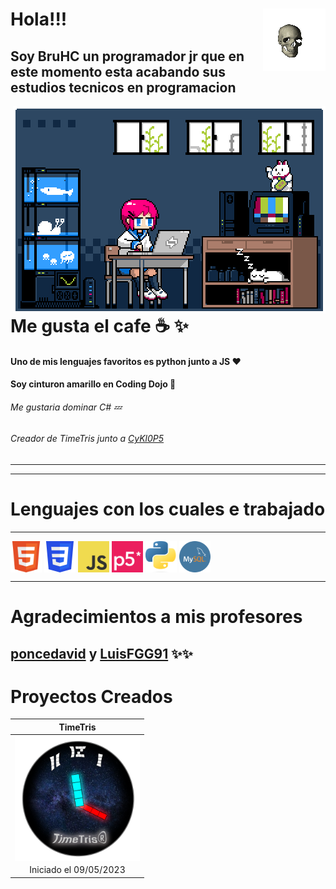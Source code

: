 # Hola!!! <img align='right' src='https://github.com/FrancoC1214/FrancoC1214/blob/main/ola/XwI7.gif?raw=True' width="100px" height='100px'>
## Soy BruHC un programador jr que en este momento esta acabando sus estudios tecnicos en programacion

<img align='right' src='https://github.com/FrancoC1214/FrancoC1214/blob/main/ola/tumblr_mtbppdZOrE1qze3hdo1_500.gif'>

# Me gusta el cafe ☕ ✨
#### Uno de mis lenguajes favoritos es python junto a JS ❤️
#### Soy cinturon amarillo en Coding Dojo 🗼
###### Me gustaria dominar C# 💤
###### Creador de TimeTris junto a [CyKl0P5](https://github.com/CyKl0P5) 


------------
------------
# Lenguajes con los cuales e trabajado
------------

<img align='center' src='https://github.com/FrancoC1214/FrancoC1214/blob/main/ola/HTML5_Badge_512.png?raw=True' width="50px" height='50px'> <img align='center' src='https://github.com/FrancoC1214/FrancoC1214/blob/main/ola/CSS3_logo.svg.png?raw=True' width="50px" height='50px'> <img align='center' src='https://github.com/FrancoC1214/FrancoC1214/blob/main/ola/JavaScript-logo.png?raw=True' width="50px" height='50px'> <img align='center' src='https://github.com/FrancoC1214/FrancoC1214/blob/main/ola/92c3523de61d06eebdc515f2babb64b9_XL.jpg?raw=True' width="50px" height='50px'> <img align='center' src='https://github.com/FrancoC1214/FrancoC1214/blob/main/ola/Python-logo-notext.svg.png?raw=True' width="50px" height='50px'> <img align='center' src='https://github.com/FrancoC1214/FrancoC1214/blob/main/ola/logo-mysql-mysql-logo-png-images-are-download-crazypng-21.png?raw=True' width="50px" height='50px'>

------------
# Agradecimientos a mis profesores
## [poncedavid](https://github.com/poncedavid) y [LuisFGG91](https://github.com/LuisFGG91) ✨✨

# Proyectos Creados

| TimeTris |
| :------------: |
| <img align='center' src='https://github.com/FrancoC1214/FrancoC1214/blob/main/ola/Timetris%20logo.png?raw=True' width="200px" height='200px'>  |<img align='center' src='https://github.com/FrancoC1214/FrancoC1214/blob/main/ola/CSS3_logo.svg.png?raw=True' width="200px" height='200px'>   |
| Iniciado el 09/05/2023 |
